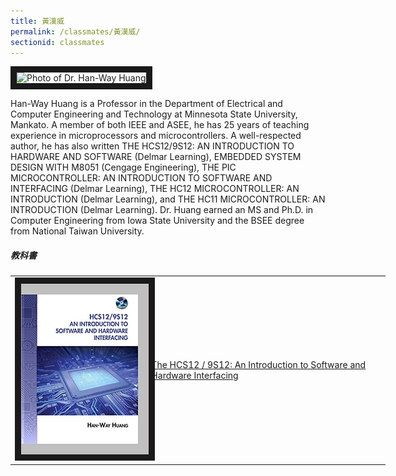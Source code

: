 ```yaml
---
title: 黃漢威
permalink: /classmates/黃漢威/
sectionid: classmates
---
```

<img src="/img/hanyway.jpg"
     alt="Photo of Dr. Han-Way Huang"
     width="240" border="10" />

Han-Way Huang is a Professor in the Department of Electrical and Computer Engineering and Technology at Minnesota State University, Mankato. A member of both IEEE and ASEE, he has 25 years of teaching experience in microprocessors and microcontrollers. A well-respected author, he has also written THE HCS12/9S12: AN INTRODUCTION TO HARDWARE AND SOFTWARE (Delmar Learning), EMBEDDED SYSTEM DESIGN WITH M8051 (Cengage Engineering), THE PIC MICROCONTROLLER: AN INTRODUCTION TO SOFTWARE AND INTERFACING (Delmar Learning), THE HC12 MICROCONTROLLER: AN INTRODUCTION (Delmar Learning), and THE HC11 MICROCONTROLLER: AN INTRODUCTION (Delmar Learning). Dr. Huang earned an MS and Ph.D. in Computer Engineering from Iowa State University and the BSEE degree from National Taiwan University.

##### 教科書

<table style="width: 600px">
  <tr>
   <td>
   <img src="/img/An Introduction to Software and Hardware Interfacing.jpg"
        alt="Photo of The HCS12 / 9S12: An Introduction to Software and Hardware Interfacing"
        width="260" border="10" />
   </td>
   <td class="photo-text">
     <a href="https://www.amazon.com/HCS12-9S12-Introduction-Software-Interfacing/dp/1435427424">The HCS12 / 9S12: An Introduction to Software and Hardware Interfacing</a>
   </td>
  </tr>
</table>
